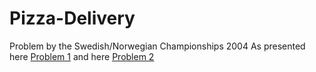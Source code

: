 # Pizza-Delivery

Problem by the Swedish/Norwegian Championships 2004
As presented here [Problem 1](https://paradox.kattis.com/problems/pizza) and here [Problem 2](https://mitv.kattis.com/problems/pizza)
